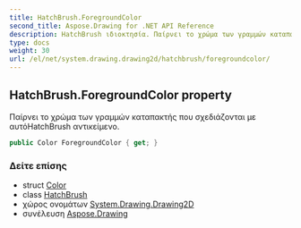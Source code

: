 ```yaml
---
title: HatchBrush.ForegroundColor
second_title: Aspose.Drawing for .NET API Reference
description: HatchBrush ιδιοκτησία. Παίρνει το χρώμα των γραμμών καταπακτής που σχεδιάζονται με αυτόHatchBrush αντικείμενο.
type: docs
weight: 30
url: /el/net/system.drawing.drawing2d/hatchbrush/foregroundcolor/
---
```

## HatchBrush.ForegroundColor property

Παίρνει το χρώμα των γραμμών καταπακτής που σχεδιάζονται με αυτόHatchBrush αντικείμενο.

```csharp
public Color ForegroundColor { get; }
```

### Δείτε επίσης

* struct [Color](../../../system.drawing/color/)
* class [HatchBrush](../)
* χώρος ονομάτων [System.Drawing.Drawing2D](../../hatchbrush/)
* συνέλευση [Aspose.Drawing](../../../)


